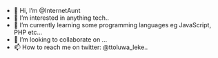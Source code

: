 - 👋 Hi, I’m @InternetAunt
- 👀 I’m interested in anything tech..
- 🌱 I’m currently learning some programming languages eg JavaScript, PHP etc...
- 💞️ I’m looking to collaborate on ...
- 📫 How to reach me on twitter: @ttoluwa_leke..

<!---
InternetAunt/InternetAunt is a ✨ special ✨ repository because its `README.md` (this file) appears on your GitHub profile.
You can click the Preview link to take a look at your changes.
--->

